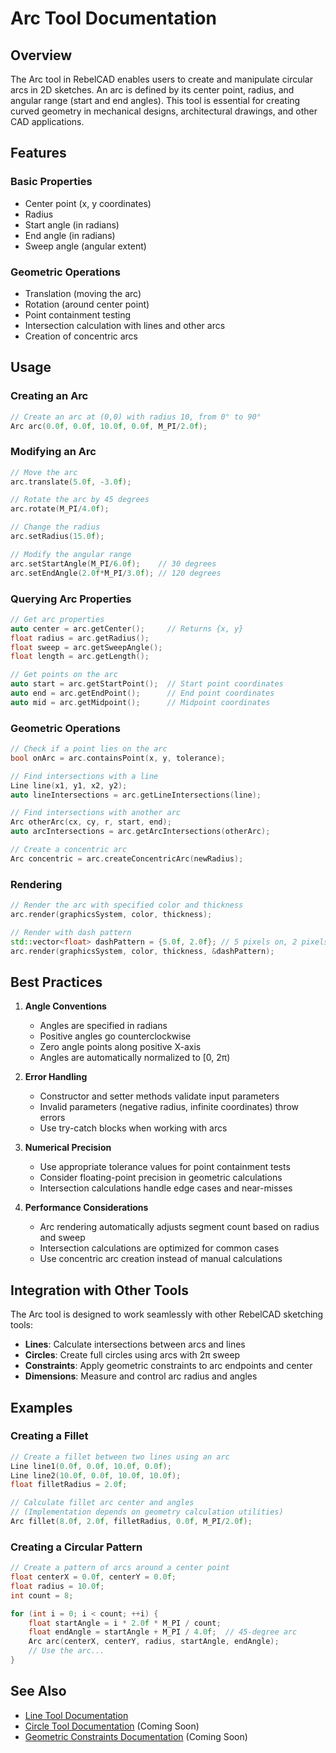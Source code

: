 # Arc Tool Documentation

## Overview

The Arc tool in RebelCAD enables users to create and manipulate circular arcs in 2D sketches. An arc is defined by its center point, radius, and angular range (start and end angles). This tool is essential for creating curved geometry in mechanical designs, architectural drawings, and other CAD applications.

## Features

### Basic Properties
- Center point (x, y coordinates)
- Radius
- Start angle (in radians)
- End angle (in radians)
- Sweep angle (angular extent)

### Geometric Operations
- Translation (moving the arc)
- Rotation (around center point)
- Point containment testing
- Intersection calculation with lines and other arcs
- Creation of concentric arcs

## Usage

### Creating an Arc
```cpp
// Create an arc at (0,0) with radius 10, from 0° to 90°
Arc arc(0.0f, 0.0f, 10.0f, 0.0f, M_PI/2.0f);
```

### Modifying an Arc
```cpp
// Move the arc
arc.translate(5.0f, -3.0f);

// Rotate the arc by 45 degrees
arc.rotate(M_PI/4.0f);

// Change the radius
arc.setRadius(15.0f);

// Modify the angular range
arc.setStartAngle(M_PI/6.0f);    // 30 degrees
arc.setEndAngle(2.0f*M_PI/3.0f); // 120 degrees
```

### Querying Arc Properties
```cpp
// Get arc properties
auto center = arc.getCenter();     // Returns {x, y}
float radius = arc.getRadius();
float sweep = arc.getSweepAngle();
float length = arc.getLength();

// Get points on the arc
auto start = arc.getStartPoint();  // Start point coordinates
auto end = arc.getEndPoint();      // End point coordinates
auto mid = arc.getMidpoint();      // Midpoint coordinates
```

### Geometric Operations
```cpp
// Check if a point lies on the arc
bool onArc = arc.containsPoint(x, y, tolerance);

// Find intersections with a line
Line line(x1, y1, x2, y2);
auto lineIntersections = arc.getLineIntersections(line);

// Find intersections with another arc
Arc otherArc(cx, cy, r, start, end);
auto arcIntersections = arc.getArcIntersections(otherArc);

// Create a concentric arc
Arc concentric = arc.createConcentricArc(newRadius);
```

### Rendering
```cpp
// Render the arc with specified color and thickness
arc.render(graphicsSystem, color, thickness);

// Render with dash pattern
std::vector<float> dashPattern = {5.0f, 2.0f}; // 5 pixels on, 2 pixels off
arc.render(graphicsSystem, color, thickness, &dashPattern);
```

## Best Practices

1. **Angle Conventions**
   - Angles are specified in radians
   - Positive angles go counterclockwise
   - Zero angle points along positive X-axis
   - Angles are automatically normalized to [0, 2π)

2. **Error Handling**
   - Constructor and setter methods validate input parameters
   - Invalid parameters (negative radius, infinite coordinates) throw errors
   - Use try-catch blocks when working with arcs

3. **Numerical Precision**
   - Use appropriate tolerance values for point containment tests
   - Consider floating-point precision in geometric calculations
   - Intersection calculations handle edge cases and near-misses

4. **Performance Considerations**
   - Arc rendering automatically adjusts segment count based on radius and sweep
   - Intersection calculations are optimized for common cases
   - Use concentric arc creation instead of manual calculations

## Integration with Other Tools

The Arc tool is designed to work seamlessly with other RebelCAD sketching tools:

- **Lines**: Calculate intersections between arcs and lines
- **Circles**: Create full circles using arcs with 2π sweep
- **Constraints**: Apply geometric constraints to arc endpoints and center
- **Dimensions**: Measure and control arc radius and angles

## Examples

### Creating a Fillet
```cpp
// Create a fillet between two lines using an arc
Line line1(0.0f, 0.0f, 10.0f, 0.0f);
Line line2(10.0f, 0.0f, 10.0f, 10.0f);
float filletRadius = 2.0f;

// Calculate fillet arc center and angles
// (Implementation depends on geometry calculation utilities)
Arc fillet(8.0f, 2.0f, filletRadius, 0.0f, M_PI/2.0f);
```

### Creating a Circular Pattern
```cpp
// Create a pattern of arcs around a center point
float centerX = 0.0f, centerY = 0.0f;
float radius = 10.0f;
int count = 8;

for (int i = 0; i < count; ++i) {
    float startAngle = i * 2.0f * M_PI / count;
    float endAngle = startAngle + M_PI / 4.0f;  // 45-degree arc
    Arc arc(centerX, centerY, radius, startAngle, endAngle);
    // Use the arc...
}
```

## See Also

- [Line Tool Documentation](Line.md)
- [Circle Tool Documentation](Circle.md) (Coming Soon)
- [Geometric Constraints Documentation](Constraints.md) (Coming Soon)
